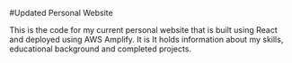 #Updated Personal Website

This is the code for my current personal website that is built using React and deployed using AWS Amplify. It is It holds information about my skills, educational background and completed projects.

